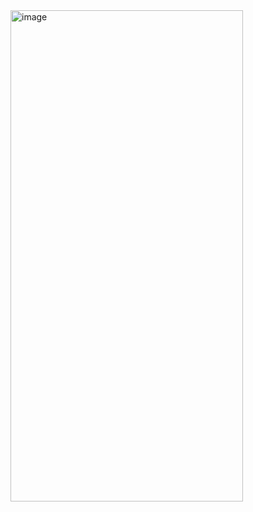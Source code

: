 <img width="372" height="786" alt="image" src="https://github.com/user-attachments/assets/5e139e5b-7984-4df4-b0ab-cc585d89b5c6" />
